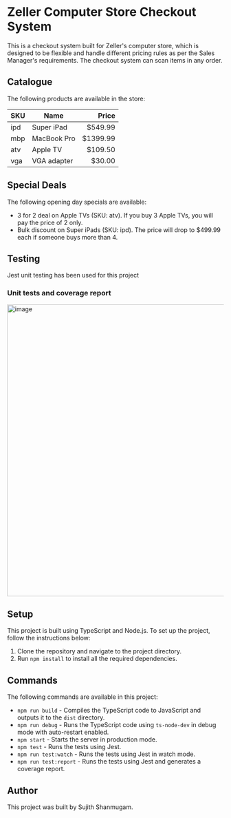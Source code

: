 # Zeller Computer Store Checkout System

This is a checkout system built for Zeller's computer store, which is designed to be flexible and handle different pricing rules as per the Sales Manager's requirements. The checkout system can scan items in any order.

## Catalogue

The following products are available in the store:

| SKU | Name          | Price     |
| --- | -------------| ---------:|
| ipd | Super iPad   | $549.99   |
| mbp | MacBook Pro  | $1399.99  |
| atv | Apple TV     | $109.50   |
| vga | VGA adapter  | $30.00    |

## Special Deals

The following opening day specials are available:

- 3 for 2 deal on Apple TVs (SKU: atv). If you buy 3 Apple TVs, you will pay the price of 2 only.
- Bulk discount on Super iPads (SKU: ipd). The price will drop to $499.99 each if someone buys more than 4.

## Testing

Jest unit testing has been used for this project

### Unit tests and coverage report

<img width="678" alt="image" src="https://user-images.githubusercontent.com/32943856/236710066-2a1e92b5-f994-4009-8230-9ad5dcb6aa23.png">

## Setup

This project is built using TypeScript and Node.js. To set up the project, follow the instructions below:

1. Clone the repository and navigate to the project directory.
2. Run `npm install` to install all the required dependencies.

## Commands

The following commands are available in this project:

- `npm run build` - Compiles the TypeScript code to JavaScript and outputs it to the `dist` directory.
- `npm run debug` - Runs the TypeScript code using `ts-node-dev` in debug mode with auto-restart enabled.
- `npm start` - Starts the server in production mode.
- `npm test` - Runs the tests using Jest.
- `npm run test:watch` - Runs the tests using Jest in watch mode.
- `npm run test:report` - Runs the tests using Jest and generates a coverage report.

## Author

This project was built by Sujith Shanmugam.
